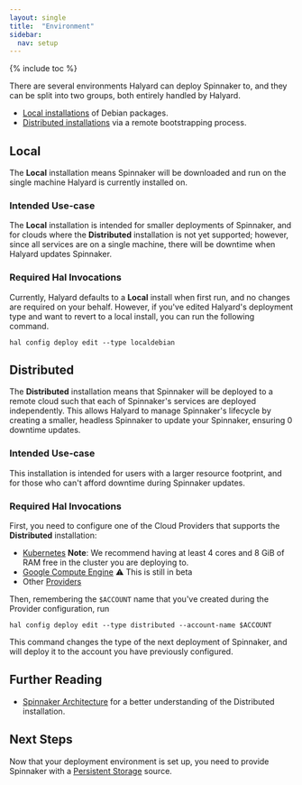 ```yaml
---
layout: single
title:  "Environment"
sidebar:
  nav: setup
---
```


{% include toc %}

There are several environments Halyard can deploy Spinnaker to, and they can be 
split into two groups, both entirely handled by Halyard.

* [Local installations](#local) of Debian packages.
* [Distributed installations](#distributed) via a remote bootstrapping process.

## Local

The __Local__ installation means Spinnaker will be downloaded and run on the 
single machine Halyard is currently installed on.

### Intended Use-case

The __Local__ installation is intended for smaller deployments of Spinnaker,
and for clouds where the __Distributed__ installation is not yet supported;
however, since all services are on a single machine, there will be downtime when
Halyard updates Spinnaker.

### Required Hal Invocations

Currently, Halyard defaults to a __Local__ install when first run,
and no changes are required on your behalf. However, if you've edited
Halyard's deployment type and want to revert to a local install, you can run
the following command.

```
hal config deploy edit --type localdebian
```

## Distributed

The __Distributed__ installation means that Spinnaker will be deployed to a 
remote cloud such that each of Spinnaker's services are deployed 
independently. This allows Halyard to manage Spinnaker's lifecycle by creating 
a smaller, headless Spinnaker to update your Spinnaker, ensuring 0 downtime 
updates.

### Intended Use-case

This installation is intended for users with a larger resource footprint, and
for those who can't afford downtime during Spinnaker updates.

### Required Hal Invocations

First, you need to configure one of the Cloud Providers that supports the
__Distributed__ installation:

* <a href="/setup/providers/kubernetes" target="_blank">Kubernetes</a> **Note**: We recommend having at least 4 cores and 8 GiB of RAM free in the cluster you are deploying to.
* <a href="/setup/providers/gce" target="_blank">Google Compute Engine</a> :warning: This is still in beta
* Other <a href="/setup/providers" target="_blank">Providers</a>

Then, remembering the `$ACCOUNT` name that you've created during the
Provider configuration, run

```
hal config deploy edit --type distributed --account-name $ACCOUNT
```

This command changes the type of the next deployment of Spinnaker, and will
deploy it to the account you have previously configured.

## Further Reading

* [Spinnaker Architecture](/reference/architecture/) for a better understanding
  of the Distributed installation.

## Next Steps

Now that your deployment environment is set up, you need to provide Spinnaker
with a [Persistent Storage](/setup/install/storage/) source.

